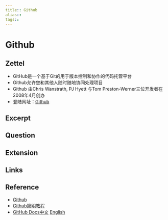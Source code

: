 ```yaml
---
title:: Github
alias:: 
tags:: 
---
```


# Github

## Zettel
- GitHub是一个基于Git的用于版本控制和协作的代码托管平台
- Github允许您和其他人随时随地协同处理项目
- Github 由Chris Wanstrath, PJ Hyett 与Tom Preston-Werner三位开发者在2008年4月创办
- 登陆网址：[Github](https://github.com/)

## Excerpt
## Question
## Extension
## Links
## Reference
- [Github](https://github.com/)
- [Github简明教程](http://www.runoob.com/w3cnote/git-guide.html)
- [GitHub Docs中文](https://docs.github.com/cn) [English](https://docs.github.com/en/get-started/quickstart/git-cheatsheet)
